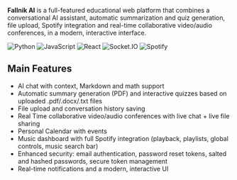 **Fallnik AI** is a full-featured educational web platform that combines a conversational AI assistant, automatic summarization and quiz generation, file upload, Spotify integration and real-time collaborative video/audio conferences, in a modern, interactive interface.

![Python](https://img.shields.io/badge/Python-3.10%2B-blue.svg)
![JavaScript](https://img.shields.io/badge/JavaScript-ES6%2B-yellow)
![React](https://img.shields.io/badge/React-19-blue)
![Socket.IO](https://img.shields.io/badge/Socket.IO-4.x-black)
![Spotify](https://img.shields.io/badge/Spotify-API-green)

## Main Features
- AI chat with context, Markdown and math support
- Automatic summary generation (PDF) and interactive quizzes based on uploaded .pdf/.docx/.txt files
- File upload and conversation history saving
- Real Time collaborative video/audio conferences with live chat + live file sharing
- Personal Calendar with events
- Music dashboard with full Spotify integration (playback, playlists, global controls, music search bar)
- Enhanced security: email authentication, password reset tokens, salted and hashed passwords, secure token management
- Real-time notifications and a modern, interactive UI
